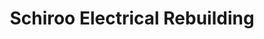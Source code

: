 ---
title: "Schiroo Electrical Rebuilding"
url: /glencoe/schiroo-electrical-rebuilding/
shop: electrical
---